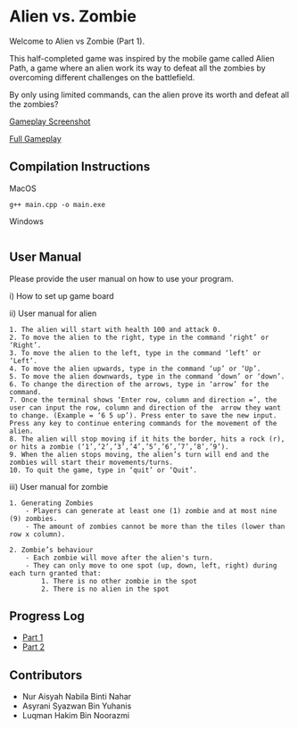 # Alien vs. Zombie

Welcome to Alien vs Zombie (Part 1). 

This half-completed game was inspired by the mobile game called Alien Path, a 
game where an alien work its way to defeat all the zombies by overcoming 
different challenges on the battlefield.

By only using limited commands, can the alien prove its worth and defeat all the zombies?

[Gameplay Screenshot](ss.JPG)

[Full Gameplay](https://youtu.be/h8DLofLM7No)

## Compilation Instructions

MacOS

```
g++ main.cpp -o main.exe
```

Windows
```

```

## User Manual

Please provide the user manual on how to use your program.

i) How to set up game board

ii) User manual for alien

    1. The alien will start with health 100 and attack 0.
    2. To move the alien to the right, type in the command ‘right’ or ‘Right’.
    3. To move the alien to the left, type in the command ‘left’ or ‘Left’.
    4. To move the alien upwards, type in the command ‘up’ or ‘Up’.
    5. To move the alien downwards, type in the command ‘down’ or ‘down’.
    6. To change the direction of the arrows, type in ‘arrow’ for the command. 
    7. Once the terminal shows ‘Enter row, column and direction =’, the user can input the row, column and direction of the  arrow they want to change. (Example = ‘6 5 up’). Press enter to save the new input. Press any key to continue entering commands for the movement of the alien.
    8. The alien will stop moving if it hits the border, hits a rock (r), or hits a zombie (‘1’,’2’,’3’,’4’,’5’,’6’,’7’,’8’,’9’).
    9. When the alien stops moving, the alien’s turn will end and the zombies will start their movements/turns.
    10. To quit the game, type in ‘quit’ or ‘Quit’.

iii) User manual for zombie
    
    1. Generating Zombies
        - Players can generate at least one (1) zombie and at most nine (9) zombies. 
        - The amount of zombies cannot be more than the tiles (lower than row x column).

    2. Zombie’s behaviour
        - Each zombie will move after the alien's turn.
        - They can only move to one spot (up, down, left, right) during each turn granted that:
            1. There is no other zombie in the spot
            2. There is no alien in the spot


## Progress Log

- [Part 1](PART1.md)
- [Part 2](PART2.md)

## Contributors

- Nur Aisyah Nabila Binti Nahar
- Asyrani Syazwan Bin Yuhanis
- Luqman Hakim Bin Noorazmi




